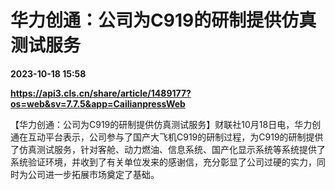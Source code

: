 # 华力创通：公司为C919的研制提供仿真测试服务

**2023-10-18 15:58**

**https://api3.cls.cn/share/article/1489177?os=web&sv=7.7.5&app=CailianpressWeb**

【华力创通：公司为C919的研制提供仿真测试服务】财联社10月18日电，华力创通在互动平台表示，公司参与了国产大飞机C919的研制过程，为C919的研制提供了仿真测试服务，针对客舱、动力燃油、信息系统、国产化显示系统等系统提供了系统验证环境，并收到了有关单位发来的感谢信，充分彰显了公司过硬的实力，同时为公司进一步拓展市场奠定了基础。